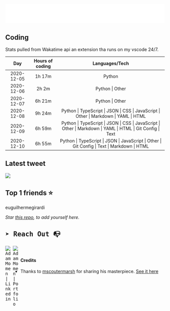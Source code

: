 
![test image size](/assets/welcome_message.gif)

## Coding
Stats pulled from Wakatime api an extension tha runs on my vscode 24/7.

|Day|Hours of coding|Languages/Tech|
|:-:|:-:|:-:|
|2020-12-05|1h 17m|Python|
|2020-12-06|2h 2m|Python &#124; Other|
|2020-12-07|6h 21m|Python &#124; Other|
|2020-12-08|9h 24m|Python &#124; TypeScript &#124; JSON &#124; CSS &#124; JavaScript &#124; Other &#124; Markdown &#124; YAML &#124; HTML|
|2020-12-09|6h 59m|Python &#124; TypeScript &#124; JSON &#124; CSS &#124; JavaScript &#124; Other &#124; Markdown &#124; YAML &#124; HTML &#124; Git Config &#124; Text|
|2020-12-10|6h 55m|Python &#124; TypeScript &#124; JSON &#124; JavaScript &#124; Other &#124; Git Config &#124; Text &#124; Markdown &#124; HTML|

## Latest tweet
[<img src="<tweet-image-url>" width="400">](https://twitter.com/adammomen8/status/1316739109638090754)

## Top 1 friends ⭐️
euguilhermegirardi

*Star [this repo](https://github.com/AdamMomen/AdamMomen), to add yourself here.*


<samp>

## ➤ Reach Out :mailbox_with_no_mail:

>
  <a href="https://www.linkedin.com/in/adam-momen-99596275/">
     <img align="left" alt="Adam Momen | Linkedin" width="24px" src="./assets/Linkedin.svg" />
   </a>

   <a href="https://adammomen.com/">
     <img align="left" alt="Adam Momen | Portfolio" width="24px" src="./assets/web.svg" />
   </a>

</samp>

<br>

#### Credits
* Thanks to [mscoutermarsh](https://github.com/mscoutermarsh) for sharing his masterpiece. [See it here](https://github.com/mscoutermarsh/mscoutermarsh)